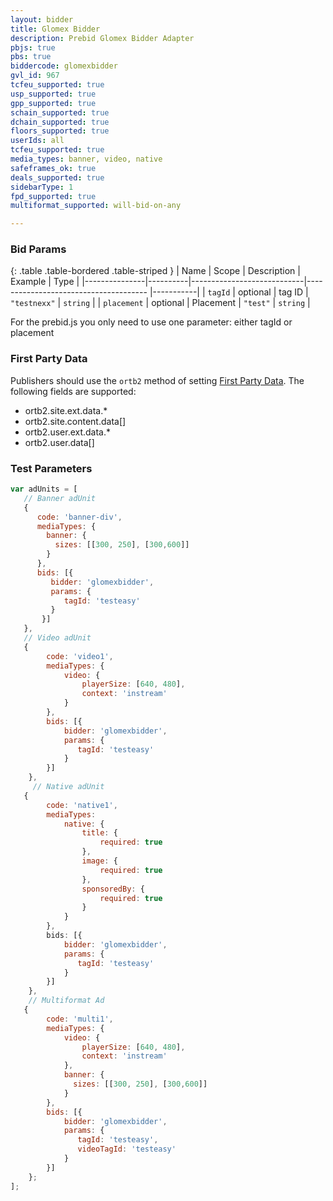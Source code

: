 ```yaml
---
layout: bidder
title: Glomex Bidder
description: Prebid Glomex Bidder Adapter
pbjs: true
pbs: true
biddercode: glomexbidder
gvl_id: 967
tcfeu_supported: true
usp_supported: true
gpp_supported: true
schain_supported: true
dchain_supported: true
floors_supported: true
userIds: all
tcfeu_supported: true
media_types: banner, video, native
safeframes_ok: true
deals_supported: true
sidebarType: 1
fpd_supported: true
multiformat_supported: will-bid-on-any

---
```


### Bid Params

{: .table .table-bordered .table-striped }
| Name          | Scope    | Description                | Example                                   | Type      |
|---------------|----------|----------------------------|--------------------------------------     |-----------|
| `tagId`       | optional | tag ID                     | `"testnexx"`                              | `string`  |
| `placement`   | optional | Placement                  | `"test"`                                  | `string`  |

For the prebid.js you only need to use one parameter: either tagId or placement

### First Party Data

Publishers should use the `ortb2` method of setting [First Party Data](/features/firstPartyData.html).
The following fields are supported:

* ortb2.site.ext.data.*
* ortb2.site.content.data[]
* ortb2.user.ext.data.*
* ortb2.user.data[]

### Test Parameters

```javascript
var adUnits = [
   // Banner adUnit
   {
      code: 'banner-div',
      mediaTypes: {
        banner: {
          sizes: [[300, 250], [300,600]]
        }
      },
      bids: [{
         bidder: 'glomexbidder',
         params: {
            tagId: 'testeasy'
         }
       }]
   },
   // Video adUnit
   {
        code: 'video1',
        mediaTypes: {
            video: {
                playerSize: [640, 480],
                context: 'instream'
            }
        },
        bids: [{
            bidder: 'glomexbidder',
            params: {
               tagId: 'testeasy'
            }
        }]
    },
     // Native adUnit
   {
        code: 'native1',
        mediaTypes:
            native: {
                title: {
                    required: true
                },
                image: {
                    required: true
                },
                sponsoredBy: {
                    required: true
                }
            }
        },
        bids: [{
            bidder: 'glomexbidder',
            params: {
               tagId: 'testeasy'
            }
        }]
    },
    // Multiformat Ad
   {
        code: 'multi1',
        mediaTypes: {
            video: {
                playerSize: [640, 480],
                context: 'instream'
            },
            banner: {
              sizes: [[300, 250], [300,600]]
            }
        },
        bids: [{
            bidder: 'glomexbidder',
            params: {
               tagId: 'testeasy',
               videoTagId: 'testeasy'
            }
        }]
    };
];
```
